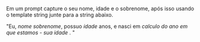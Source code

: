 Em um prompt capture o seu nome, idade e o sobrenome, após isso usando o template string junte para a string abaixo.

"Eu, _nome_ _sobrenome_, possuo _idade_ anos, e nasci em _calculo do ano em que estamos - sua idade_ . "
